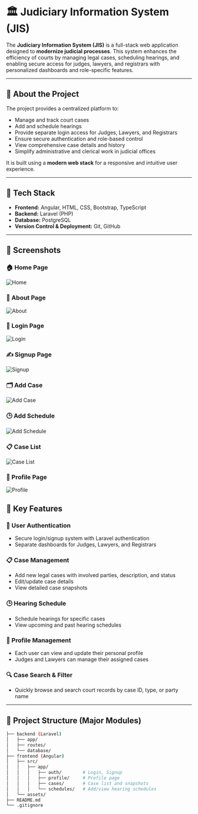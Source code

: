 # 🏛️ Judiciary Information System (JIS)

The **Judiciary Information System (JIS)** is a full-stack web application designed to **modernize judicial processes**. This system enhances the efficiency of courts by managing legal cases, scheduling hearings, and enabling secure access for judges, lawyers, and registrars with personalized dashboards and role-specific features.

---

## 📘 About the Project

The project provides a centralized platform to:

- Manage and track court cases
- Add and schedule hearings
- Provide separate login access for Judges, Lawyers, and Registrars
- Ensure secure authentication and role-based control
- View comprehensive case details and history
- Simplify administrative and clerical work in judicial offices

It is built using a **modern web stack** for a responsive and intuitive user experience.

---

## 🚀 Tech Stack

- **Frontend:** Angular, HTML, CSS, Bootstrap, TypeScript  
- **Backend:** Laravel (PHP)
- **Database:** PostgreSQL
- **Version Control & Deployment:** Git, GitHub

---

## 📸 Screenshots

### 🏠 Home Page
![Home](home.png)

### 🧾 About Page
![About](about.png)

### 🔐 Login Page
![Login](login.png)

### ✍️ Signup Page
![Signup](signup.png)

### 🗂️ Add Case
![Add Case](case.png)

### 🕒 Add Schedule
![Add Schedule](schedule.png)

### 📋 Case List
![Case List](caseList.png)

### 👤 Profile Page
![Profile](profile.png)


## 📂 Key Features

### 🔐 User Authentication
- Secure login/signup system with Laravel authentication
- Separate dashboards for Judges, Lawyers, and Registrars

### 📋 Case Management
- Add new legal cases with involved parties, description, and status
- Edit/update case details
- View detailed case snapshots

### 🕒 Hearing Schedule
- Schedule hearings for specific cases
- View upcoming and past hearing schedules

### 👤 Profile Management
- Each user can view and update their personal profile
- Judges and Lawyers can manage their assigned cases

### 🔍 Case Search & Filter
- Quickly browse and search court records by case ID, type, or party name

---


## 📂 Project Structure (Major Modules)

```bash
├── backend (Laravel)
│   ├── app/
│   ├── routes/
│   └── database/
├── frontend (Angular)
│   ├── src/
│   │   ├── app/
│   │   │   ├── auth/        # Login, Signup
│   │   │   ├── profile/     # Profile page
│   │   │   ├── cases/       # Case list and snapshots
│   │   │   └── schedules/   # Add/view hearing schedules
│   └── assets/
├── README.md
└── .gitignore
